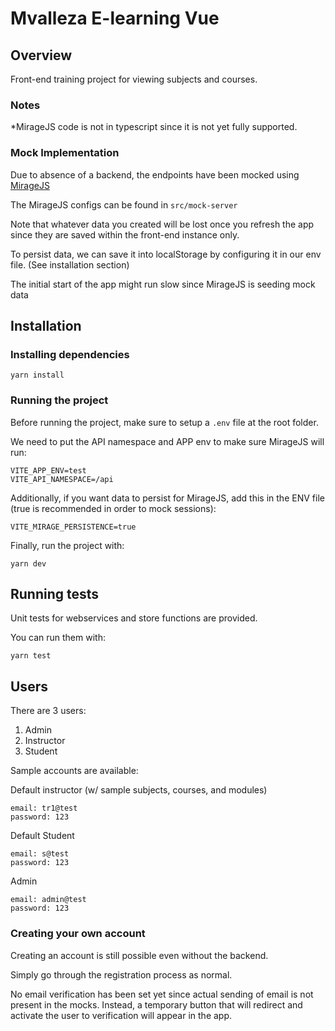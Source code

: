 # Mvalleza E-learning Vue

## Overview

Front-end training project for viewing subjects and courses.

### Notes

\*MirageJS code is not in typescript since it is not yet fully supported.

### Mock Implementation

Due to absence of a backend, the endpoints have been mocked using [MirageJS](https://miragejs.com/docs/getting-started/introduction/)

The MirageJS configs can be found in `src/mock-server`

Note that whatever data you created will be lost once you refresh the app since they are saved within the front-end instance only.

To persist data, we can save it into localStorage by configuring it in our env file. (See installation section)

The initial start of the app might run slow since MirageJS is seeding mock data

## Installation

### Installing dependencies

```
yarn install
```

### Running the project

Before running the project, make sure to setup a `.env` file at the root folder.

We need to put the API namespace and APP env to make sure MirageJS will run:

```
VITE_APP_ENV=test
VITE_API_NAMESPACE=/api

```

Additionally, if you want data to persist for MirageJS, add this in the ENV file (true is recommended in order to mock sessions):

```
VITE_MIRAGE_PERSISTENCE=true
```

Finally, run the project with:

```
yarn dev
```

## Running tests

Unit tests for webservices and store functions are provided.

You can run them with:
```
yarn test
```

## Users

There are 3 users:

1. Admin
2. Instructor
3. Student

Sample accounts are available:

Default instructor (w/ sample subjects, courses, and modules)

```
email: tr1@test
password: 123
```

Default Student

```
email: s@test
password: 123
```

Admin

```
email: admin@test
password: 123
```

### Creating your own account

Creating an account is still possible even without the backend.

Simply go through the registration process as normal.

No email verification has been set yet since actual sending of email is not present in the mocks. Instead, a temporary button that will redirect and activate the user to verification will appear in the app.
